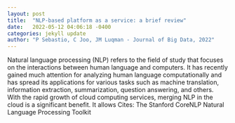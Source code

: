 ```yaml
---
layout: post
title:  "NLP-based platform as a service: a brief review"
date:   2022-05-12 04:06:18 -0400
categories: jekyll update
author: "P Sebastio, C Joo, JM Luqman - Journal of Big Data, 2022"
---
```

Natural language processing (NLP) refers to the field of study that focuses on the interactions between human language and computers. It has recently gained much attention for analyzing human language computationally and has spread its applications for various tasks such as machine translation, information extraction, summarization, question answering, and others. With the rapid growth of cloud computing services, merging NLP in the cloud is a significant benefit. It allows Cites: The Stanford CoreNLP Natural Language Processing Toolkit